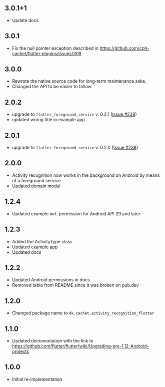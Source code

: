 ## 3.0.1+1
* Update docs.

## 3.0.1
* Fix the null pointer exception described in https://github.com/cph-cachet/flutter-plugins/issues/309

## 3.0.0
* Rewrote the native source code for long-term maintenance sake.
* Changed the API to be easier to follow.

## 2.0.2
* upgrade to `flutter_foreground_service` v. 0.2.1 ([Issue #238](https://github.com/cph-cachet/flutter-plugins/issues/238))
* updated wrong title in example app

## 2.0.1
* upgrade to `flutter_foreground_service` v. 0.2.0 ([Issue #238](https://github.com/cph-cachet/flutter-plugins/issues/238))

## 2.0.0
* Activity recognition now works in the background on Android by means of a foreground service
* Updated domain model

## 1.2.4
* Updated example wrt. permission for Android API 29 and later

## 1.2.3
* Added the ActivityType class
* Updated example app
* Updated docs

## 1.2.2
* Updated Android permissions in docs  
* Removed table from README since it was broken on pub.dev

## 1.2.0
* Changed package name to `dk.cachet.activity_recognition_flutter`

## 1.1.0
* Updated documentation with the link to https://github.com/flutter/flutter/wiki/Upgrading-pre-1.12-Android-projects

## 1.0.0
* Initial re-implementation 

